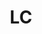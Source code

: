 ---
post_id:    2019-LC
title:      LC
date_start: 2019-03-02
date_end:   2019-03-05
cover_idx:  0
cover_meta: St. Lucia
images:
  - ext:    01.jpg
    width:  2400
    height: 1802
    meta:   St. Lucia
tags:
  - Caribbean
---